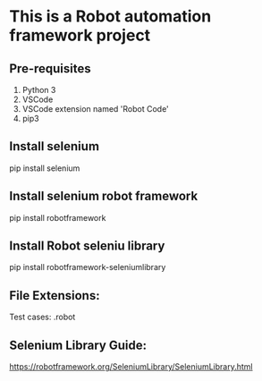# This is a Robot automation framework project

## Pre-requisites
1. Python 3
2. VSCode
3. VSCode extension named 'Robot Code'
4. pip3


## Install selenium
pip install selenium

## Install selenium robot framework
pip install robotframework

## Install Robot seleniu library
pip install robotframework-seleniumlibrary

## File Extensions:
Test cases: .robot

## Selenium Library Guide:
https://robotframework.org/SeleniumLibrary/SeleniumLibrary.html